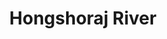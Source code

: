 ---
title: "Hongshoraj River"
title_bn: "হংসরাজ নদী"
description: "It has two source regions. One is at Khulna district and another at Shatkhira district."
---